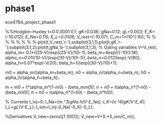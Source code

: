 phase1
======

ece4784_project_phase1

%%Hodgkin-Huxley
t=0:0.0001:0.1;
gK=0.036;
gNa=0.12;
gL=0.003;
E_K=(-1*0.012);
E_Na=0.115;
E_L=0.0106;
V_rest=(-1*0.07);
C_m=1*(10^(-6));
% % % % % % % % plot(t,V_rest,'r-');subplot(3,1,1);plot(t,gK,'r-');subplot(3,1,2);plot(t,gNa,'b-');subplot(3,1,3);
% Gating variables
V=V_rest;
alpha_m= 0.1*((25-V)/exp((25-V)/10)-1);
beta_m=4*exp(((-1)*V)/18);
alpha_n=0.01*((10-V)/(exp((10-V)/10)-1));
beta_n=0.0125*exp(-V/80);
alpha_h=0.07*exp(-V/20);
beta_h=1/(exp((30-V)/10)+1);

m0 = alpha_m/(alpha_m+beta_m);
n0 = alpha_n/(alpha_n+beta_n);
h0 = alpha_h/(alpha_h+beta_h);

m = m0 + t*(alpha_m*(1-m0) - (beta_m*m0));
n = n0 + t*(alpha_n*(1-n0) - (beta_n*n0));
h = h0 + t*(alpha_h*(1-h0) - (beta_h*h0));

% Currents
I_inj=0;
I_Na=(m.^3)*gNa.*h*(V-E_Na);
I_K=(n.^4)*gK*(V-E_K);
I_L=gL*(V-E_L);
I_ion=I_inj-(I_Na)-(I_K)-(I_L);

%Derivatives
V_new=zeros([1 1001]);
V_new=V+(t.*(I_ion/C_m));




